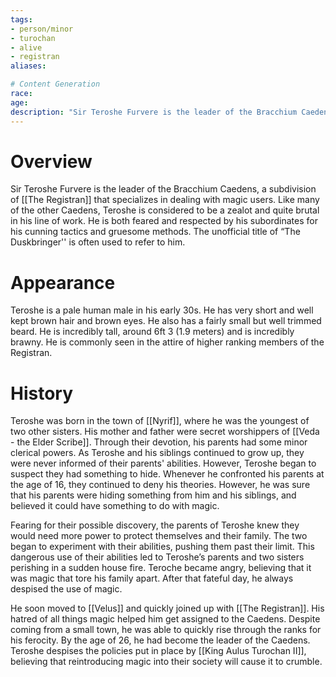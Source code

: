 ```yaml
---
tags:
- person/minor
- turochan
- alive
- registran
aliases:

# Content Generation
race:
age:
description: "Sir Teroshe Furvere is the leader of the Bracchium Caedens, a subdivision of [[The Registran]] that specializes in dealing with magic users. Like many of the other Caedens, Teroshe is considered to be a zealot and quite brutal in his line of work. He is both feared and respected by his subordinates for his cunning tactics and gruesome methods. The unofficial title of “The Duskbringer'' is often used to refer to him."
---
```

# Overview
Sir Teroshe Furvere is the leader of the Bracchium Caedens, a subdivision of [[The Registran]] that specializes in dealing with magic users. Like many of the other Caedens, Teroshe is considered to be a zealot and quite brutal in his line of work. He is both feared and respected by his subordinates for his cunning tactics and gruesome methods. The unofficial title of “The Duskbringer'' is often used to refer to him.
# Appearance
Teroshe is a pale human male in his early 30s. He has very short and well kept brown hair and brown eyes. He also has a fairly small but well trimmed beard. He is incredibly tall, around 6ft 3 (1.9 meters) and is incredibly brawny. He is commonly seen in the attire of higher ranking members of the Registran.
# History
Teroshe was born in the town of [[Nyrif]], where he was the youngest of two other sisters. His mother and father were secret worshippers of [[Veda - the Elder Scribe]]. Through their devotion, his parents had some minor clerical powers. As Teroshe and his siblings continued to grow up, they were never informed of their parents' abilities. However, Teroshe began to suspect they had something to hide. Whenever he confronted his parents at the age of 16, they continued to deny his theories. However, he was sure that his parents were hiding something from him and his siblings, and believed it could have something to do with magic.

Fearing for their possible discovery, the parents of Teroshe knew they would need more power to protect themselves and their family. The two began to experiment with their abilities, pushing them past their limit. This dangerous use of their abilities led to Teroshe’s parents and two sisters perishing in a sudden house fire. Teroche became angry, believing that it was magic that tore his family apart. After that fateful day, he always despised the use of magic.

He soon moved to [[Velus]] and quickly joined up with [[The Registran]]. His hatred of all things magic helped him get assigned to the Caedens. Despite coming from a small town, he was able to quickly rise through the ranks for his ferocity. By the age of 26, he had become the leader of the Caedens. Teroshe despises the policies put in place by [[King Aulus Turochan II]], believing that reintroducing magic into their society will cause it to crumble.